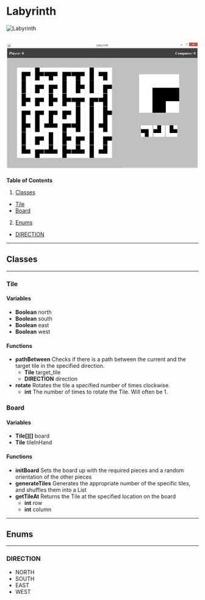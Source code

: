 # Labyrinth
![Labyrinth](http://www.boardgamecapital.com/game_images/labyrinth.jpg)

![GUI](https://github.com/SimonAnguish/Labyrinth/blob/master/docs/gui_3-23-17.PNG?raw=true)
---
**Table of Contents**

1. [Classes](#classes)
  + [Tile](#tile)
  + [Board](#board)
2. [Enums](#enums)
  + [DIRECTION](#direction)

---
## Classes
---
### Tile
#### Variables
+ **Boolean** north
+ **Boolean** south
+ **Boolean** east
+ **Boolean** west

#### Functions
+ **pathBetween** Checks if there is a path between the current and the target tile in the specified direction.
  + **Tile** target_tile
  + **DIRECTION** direction
+ **rotate** Rotates the tile a specified number of times clockwise.
  + **int** The number of times to rotate the Tile. Will often be 1.

### Board
#### Variables
+ **Tile[][]** board
+ **Tile** tileInHand

#### Functions
+ **initBoard** Sets the board up with the required pieces and a random orientation of the other pieces
+ **generateTiles** Generates the appropriate number of the specific tiles, and shuffles them into a List
+ **getTileAt** Returns the Tile at the specified location on the board
  + **int** row
  + **int** column

---
## Enums
---
### DIRECTION
+ NORTH
+ SOUTH
+ EAST
+ WEST